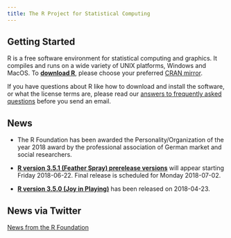 ```yaml
---
title: The R Project for Statistical Computing
---
```


## Getting Started

R is a free software environment for statistical computing and graphics. It compiles and runs on a wide variety of UNIX platforms, Windows and MacOS. To **[download R](http://cran.r-project.org/mirrors.html)**, please choose your preferred [CRAN mirror](http://cran.r-project.org/mirrors.html).

If you have questions about R like how to download and install the software, or what the license terms are, please read our [answers to frequently asked questions](http://cran.R-project.org/faqs.html) before you send an email.

## News

- The R Foundation has been awarded the Personality/Organization of the year 2018 award by the professional association of German market and social researchers.

-   [**R version 3.5.1 (Feather Spray) prerelease versions**](http://cran.r-project.org/src/base-prerelease) will appear starting Friday 2018-06-22. Final release is scheduled for Monday 2018-07-02. 

-   [**R version 3.5.0 (Joy in Playing)**](https://cran.r-project.org/src/base/R-3)
    has been released on 2018-04-23.
    
## News via Twitter

<a class="twitter-timeline"
 href="https://twitter.com/_R_Foundation?ref_src=twsrc%5Etfw"
 data-width="400"
 data-show-replies="false"
 data-chrome="noheader,nofooter,noborders"
 data-dnt="true"
 data-tweet-limit="3">News from the R Foundation</a>
<script async
 src="https://platform.twitter.com/widgets.js"
 charset="utf-8"></script>

<!--- (Boilerplate for release run-in)
-   [**R version 3.1.3 (Smooth Sidewalk) prerelease versions**](http://cran.r-project.org/src/base-prerelease) will appear starting February 28. Final release is scheduled for 2015-03-09.
-->
